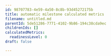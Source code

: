 ```yaml
---
id: 98707783-4e59-4a50-8c8b-93d45272175b
title: automatic milestone calculated metrics
filename: untitled.md
parentId: 5de51286-7771-4102-9b86-194c38cda9ec
childrenIds: []
calculatedMetrics:
  readinessLevel: 0
draft: false

---
```


